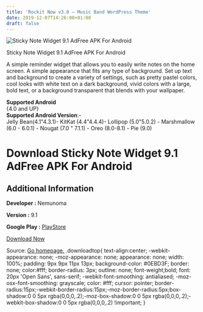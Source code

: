 ```yaml
---
title: 'Rockit Now v3.0 – Music Band WordPress Theme'
date: 2019-12-07T14:26:00+01:00
draft: false
---
```


![Sticky Note Widget 9.1 AdFree APK For Android](https://i1.wp.com/apkhome.net/wp-content/uploads/2019/12/Sticky-Note-Widget-9.1-AdFree.png "Sticky Note Widget 9.1 AdFree APK For Android")

  

Sticky Note Widget 9.1 AdFree APK For Android

A simple reminder widget that allows you to easily write notes on the home screen. A simple appearance that fits any type of background. Set up text and background to create a variety of settings, such as pretty pastel colors, cool looks with white text on a dark background, vivid colors with a large, bold text, or a background transparent that blends with your wallpaper.

**Supported Android**  
{4.0 and UP}  
**Supported Android Version**:-  
Jelly Bean(4.1"4.3.1)- KitKat (4.4"4.4.4)- Lollipop (5.0"5.0.2) - Marshmallow (6.0 - 6.0.1) - Nougat (7.0 " 7.1.1) - Oreo (8.0-8.1) - Pie (9.0)

Download Sticky Note Widget 9.1 AdFree APK For Android
======================================================

Additional Information
----------------------

**Developer :** Nemunoma

**Version :** 9.1

**Google Play :** [PlayStore](https://play.google.com/store/apps/details?id=com.nemunoma.sticky&hl=en)

  

[Download Now](https://store4app.co/post/sticky-note-widget-9-1-adfree-apk-for-android_1575710407)

  
Source: [Go homepage.](https://store4app.co/post/sticky-note-widget-9-1-adfree-apk-for-android_1575710407) .downloadtop{ text-align:center; -webkit-appearance: none; -moz-appearance: none; appearance: none; width: 100%; padding: 9px 9px 11px 13px; background-color: #0EBD3F; border: none; color:#fff; border-radius: 3px; outline: none; font-weight;bold; font: 20px 'Open Sans', sans-serif; -webkit-font-smoothing: antialiased; -moz-osx-font-smoothing: grayscale; color: #fff; cursor: pointer; border-radius:15px;-webkit-border-radius:15px;-moz-border-radius:5px;box-shadow:0 0 5px rgba(0,0,0,.2);-moz-box-shadow:0 0 5px rgba(0,0,0,.2);-webkit-box-shadow:0 0 5px rgba(0,0,0,.2) !important; }